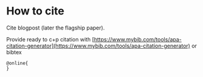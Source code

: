 # How to cite

Cite blogpost \(later the flagship paper\). 

Provide ready to c+p citation with [https://www.mybib.com/tools/apa-citation-generator](https://www.mybib.com/tools/apa-citation-generator) or bibtex

```text
@online{
}
```


